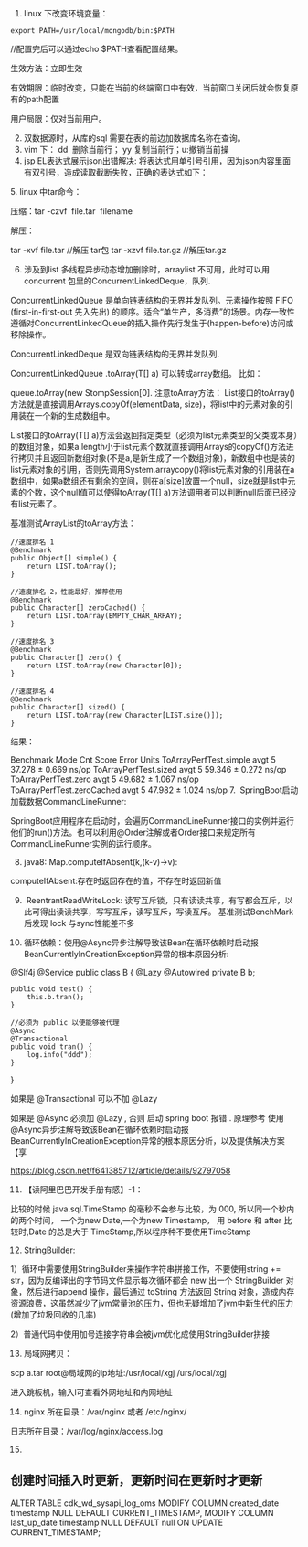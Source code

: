 1. linux 下改变环境变量：
````
export PATH=/usr/local/mongodb/bin:$PATH
````
//配置完后可以通过echo $PATH查看配置结果。

生效方法：立即生效

有效期限：临时改变，只能在当前的终端窗口中有效，当前窗口关闭后就会恢复原有的path配置

用户局限：仅对当前用户。

2. 双数据源时，从库的sql 需要在表的前边加数据库名称在查询。
3. vim 下： dd  删除当前行； yy 复制当前行；u:撤销当前操
4. jsp EL表达式展示json出错解决: 将表达式用单引号引用，因为json内容里面有双引号，造成读取截断失败，正确的表达式如下：
<input type="hidden" name="huserInfo" id="huserInfo" value='${huserInfo}'>
5. linux 中tar命令：

压缩：tar -czvf  file.tar  filename

解压：

tar -xvf file.tar //解压 tar包
tar -xzvf file.tar.gz //解压tar.gz

6. 涉及到list 多线程异步动态增加删除时，arraylist 不可用，此时可以用concurrent 包里的ConcurrentLinkedDeque，队列.

ConcurrentLinkedQueue 是单向链表结构的无界并发队列。元素操作按照 FIFO (first-in-first-out 先入先出) 的顺序。适合“单生产，多消费”的场景。内存一致性遵循对ConcurrentLinkedQueue的插入操作先行发生于(happen-before)访问或移除操作。

ConcurrentLinkedDeque 是双向链表结构的无界并发队列.

ConcurrentLinkedQueue .toArray(T[] a) 可以转成array数组。 比如：

queue.toArray(new StompSession[0].
注意toArray方法：
List接口的toArray()方法就是直接调用Arrays.copyOf(elementData, size)，将list中的元素对象的引用装在一个新的生成数组中。

List接口的toArray(T[] a)方法会返回指定类型（必须为list元素类型的父类或本身）的数组对象，如果a.length小于list元素个数就直接调用Arrays的copyOf()方法进行拷贝并且返回新数组对象(不是a,是新生成了一个数组对象)，新数组中也是装的list元素对象的引用，否则先调用System.arraycopy()将list元素对象的引用装在a数组中，如果a数组还有剩余的空间，则在a[size]放置一个null，size就是list中元素的个数，这个null值可以使得toArray(T[] a)方法调用者可以判断null后面已经没有list元素了。

基准测试ArrayList的toArray方法：

    //速度排名 1
    @Benchmark
    public Object[] simple() {
        return LIST.toArray();
    }

    //速度排名 2，性能最好，推荐使用
    @Benchmark
    public Character[] zeroCached() {
        return LIST.toArray(EMPTY_CHAR_ARRAY);
    }

    //速度排名 3
    @Benchmark
    public Character[] zero() {
        return LIST.toArray(new Character[0]);
    }

    //速度排名 4
    @Benchmark
    public Character[] sized() {
        return LIST.toArray(new Character[LIST.size()]);
    }
结果：

Benchmark                   Mode  Cnt   Score   Error  Units
ToArrayPerfTest.simple      avgt    5  37.278 ± 0.669  ns/op
ToArrayPerfTest.sized       avgt    5  59.346 ± 0.272  ns/op
ToArrayPerfTest.zero        avgt    5  49.682 ± 1.067  ns/op
ToArrayPerfTest.zeroCached  avgt    5  47.982 ± 1.024  ns/op
7.  SpringBoot启动加载数据CommandLineRunner:

SpringBoot应用程序在启动时，会遍历CommandLineRunner接口的实例并运行他们的run()方法。也可以利用@Order注解或者Order接口来规定所有CommandLineRunner实例的运行顺序。

8. java8: Map.computeIfAbsent(k,(k-v)->v):

computeIfAbsent:存在时返回存在的值，不存在时返回新值

9.  ReentrantReadWriteLock: 读写互斥锁，只有读读共享，有写都会互斥，以此可得出读读共享，写写互斥，读写互斥，写读互斥。 基准测试BenchMark 后发现 lock 与sync性能差不多

10. 循环依赖：使用@Async异步注解导致该Bean在循环依赖时启动报BeanCurrentlyInCreationException异常的根本原因分析:

@Slf4j
@Service
public class B {
@Lazy
@Autowired
private B b;

    public void test() {
        this.b.tran();
    }

    //必须为 public 以便能够被代理
    @Async
    @Transactional
    public void tran() {
        log.info("ddd");
    }
}

如果是 @Transactional 可以不加 @Lazy

如果是 @Async 必须加 @Lazy , 否则 启动 spring boot 报错.. 原理参考 使用@Async异步注解导致该Bean在循环依赖时启动报BeanCurrentlyInCreationException异常的根本原因分析，以及提供解决方案【享

https://blog.csdn.net/f641385712/article/details/92797058



11. 【读阿里巴巴开发手册有感】-1：



比较的时候 java.sql.TimeStamp 的毫秒不会参与比较，为 000, 所以同一个秒内的两个时间， 一个为new Date,一个为new Timestamp， 用 before 和 after 比较时,Date 的总是大于 TimeStamp,所以程序种不要使用TimeStamp

12.  StringBuilder:

1）循环中需要使用StringBuilder来操作字符串拼接工作，不要使用string += str，因为反编译出的字节码文件显示每次循环都会 new 出一个 StringBuilder 对象，然后进行append 操作，最后通过 toString 方法返回 String 对象，造成内存资源浪费，这虽然减少了jvm常量池的压力，但也无疑增加了jvm中新生代的压力(增加了垃圾回收的几率)

2）普通代码中使用加号连接字符串会被jvm优化成使用StringBuilder拼接

13.  局域网拷贝：

scp a.tar root@局域网的ip地址:/usr/local/xgj /urs/local/xgj

进入跳板机，输入l可查看外网地址和内网地址

14.  nginx 所在目录：/var/nginx 或者 /etc/nginx/

日志所在目录：/var/log/nginx/access.log



15. 

## 创建时间插入时更新，更新时间在更新时才更新
ALTER TABLE cdk_wd_sysapi_log_oms
MODIFY COLUMN created_date timestamp NULL DEFAULT CURRENT_TIMESTAMP,
MODIFY COLUMN last_up_date timestamp NULL DEFAULT null ON UPDATE CURRENT_TIMESTAMP;
